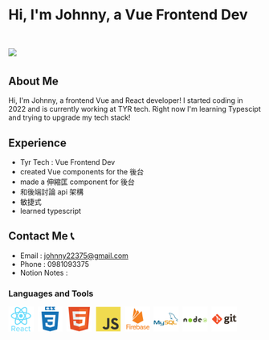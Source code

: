 <h1>Hi, I'm Johnny, a Vue Frontend Dev<h1>
<img src="https://media.giphy.com/media/2IudUHdI075HL02Pkk/giphy.gif">
 
## About Me
Hi, I'm Johnny, a frontend Vue and React developer! I started coding in 2022 and is currently working at TYR tech.
  Right now I'm learning Typescipt and trying to upgrade my tech stack!
## Experience
- Tyr Tech : Vue Frontend Dev
 - created Vue components for the 後台
 - made a 伸縮匡 component for 後台
 - 和後端討論 api 架構
 - 敏捷式
 - learned typescript
 
## Contact Me 📞
- Email : johnny22375@gmail.com
- Phone : 0981093375
- Notion Notes : 
  
  
### Languages and Tools
<div>
       <img
        src="https://github.com/devicons/devicon/blob/master/icons/react/react-original-wordmark.svg"
        title="React" alt="React" width="50" height="50" />&nbsp;
      <img src="https://github.com/devicons/devicon/blob/master/icons/css3/css3-plain-wordmark.svg"
        title="CSS3" alt="CSS" width="50" height="50" />&nbsp;
      <img src="https://github.com/devicons/devicon/blob/master/icons/html5/html5-original.svg"
        title="HTML5" alt="HTML" width="50" height="50" />&nbsp;
      <img
        src="https://github.com/devicons/devicon/blob/master/icons/javascript/javascript-original.svg"
        title="JavaScript" alt="JavaScript" width="50" height="50" />&nbsp;
      <img
        src="https://github.com/devicons/devicon/blob/master/icons/firebase/firebase-plain-wordmark.svg"
        title="Firebase" alt="Firebase" width="50" height="50" />&nbsp;
      <img
        src="https://github.com/devicons/devicon/blob/master/icons/mysql/mysql-original-wordmark.svg"
        title="MySQL" alt="MySQL" width="50" height="50" />&nbsp;
      <img
        src="https://github.com/devicons/devicon/blob/master/icons/nodejs/nodejs-original-wordmark.svg"
        title="NodeJS" alt="NodeJS" width="50" height="50" />&nbsp;
      <img src="https://github.com/devicons/devicon/blob/master/icons/git/git-original-wordmark.svg"
        title="Git" **alt="Git" width="50" height="50" />
</div>



